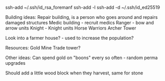 ssh-add ~/.ssh/id_rsa_foremanf
ssh-add -l
ssh-add -d ~/.ssh/id_ed25519




Building ideas:
Repair building, is a person who goes around and repairs damaged structures
Medic building - recruit medics
Ranger - bow and arrow units
Knight - Knight units
Horse Warriors
Archer Tower

Look into a farmer house? - used to increase the population?



Resources:
Gold Mine
Trade tower?



Other ideas:
Can spend gold on "boons" every so often - random perma upgrades


Should add a little wood block when they harvest, same for stone
